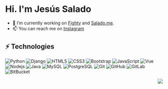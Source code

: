 # Hi. I'm Jesús Salado


- 🔭 I’m currently working on [Fighty](https://fighty.es/) and [Salado.me](https://salado.me/).
- 📫 You can reach me on [Instagram](https://instagram.com/salado_me)

## ⚡ Technologies


![Python](https://img.shields.io/badge/-Python-181717?style=flat-square&logo=python)
![Django](https://img.shields.io/badge/-Django-181717?style=flat-square&logo=Django)
![HTML5](https://img.shields.io/badge/-HTML5-E34F26?style=flat-square&logo=html5&logoColor=white)
![CSS3](https://img.shields.io/badge/-CSS3-1572B6?style=flat-square&logo=css3)
![Bootstrap](https://img.shields.io/badge/-Bootstrap-563D7C?style=flat-square&logo=bootstrap)
![JavaScript](https://img.shields.io/badge/-JavaScript-black?style=flat-square&logo=javascript)
![Vue](https://img.shields.io/badge/vue-3-green.svg)
![Nodejs](https://img.shields.io/badge/-Nodejs-black?style=flat-square&logo=Node.js)
![Java](https://img.shields.io/badge/-Java-black?style=flat-square&logo=Java)
![MySQL](https://img.shields.io/badge/-MySQL-black?style=flat-square&logo=mysql)
![PostgreSQL](https://img.shields.io/badge/-PostgreSQL-black?style=flat-square&logo=postgresql)
![Git](https://img.shields.io/badge/-Git-black?style=flat-square&logo=git)
![GitHub](https://img.shields.io/badge/-GitHub-181717?style=flat-square&logo=github)
![GitLab](https://img.shields.io/badge/Gitlab-232F3E?style=flat-square&logo=GitLab)
![BitBucket](https://img.shields.io/badge/-BitBucket-darkblue?style=flat-square&logo=bitbucket)

<img align="right" src="https://github-readme-stats.vercel.app/api?username=thefjs14&4&count_private=true" />

